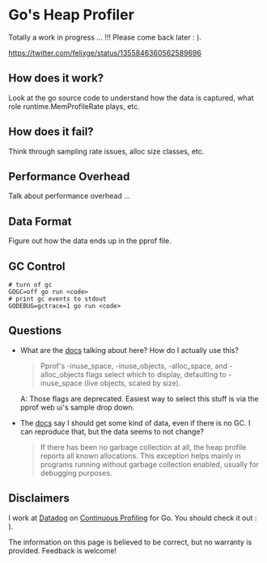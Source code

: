 # Go's Heap Profiler

Totally a work in progress ... !!! Please come back later : ).

https://twitter.com/felixge/status/1355846360562589696



## How does it work?

Look at the go source code to understand how the data is captured, what role runtime.MemProfileRate plays, etc.

## How does it fail?

Think through sampling rate issues, alloc size classes, etc.

## Performance Overhead

Talk about performance overhead ...

## Data Format

Figure out how the data ends up in the pprof file.

## GC Control

```
# turn of gc
GOGC=off go run <code>
# print gc events to stdout
GODEBUG=gctrace=1 go run <code>
```

## Questions

- What are the [docs](https://golang.org/pkg/runtime/pprof/#Profile) talking about here? How do I actually use this?

  > Pprof's -inuse_space, -inuse_objects, -alloc_space, and -alloc_objects flags select which to display, defaulting to -inuse_space (live objects, scaled by size).

  A: Those flags are deprecated. Easiest way to select this stuff is via the pprof web ui's sample drop down.

- The [docs](https://golang.org/pkg/runtime/pprof/#Profile) say I should get some kind of data, even if there is no GC. I can reproduce that, but the data seems to not change?

  > If there has been no garbage collection at all, the heap profile reports all known allocations. This exception helps mainly in programs running without garbage collection enabled, usually for debugging purposes.

## Disclaimers

I work at [Datadog](https://www.datadoghq.com/) on [Continuous Profiling](https://www.datadoghq.com/product/code-profiling/) for Go. You should check it out : ).

The information on this page is believed to be correct, but no warranty is provided. Feedback is welcome!